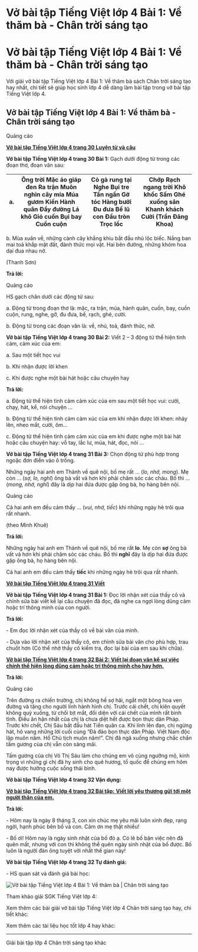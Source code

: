 # Vở bài tập Tiếng Việt lớp 4 Bài 1: Về thăm bà - Chân trời sáng tạo

# Vở bài tập Tiếng Việt lớp 4 Bài 1: Về thăm bà - Chân trời sáng tạo

Với giải vở bài tập Tiếng Việt lớp 4 Bài 1: Về thăm bà sách Chân trời sáng tạo hay nhất, chi tiết sẽ giúp học sinh lớp 4 dễ dàng làm bài tập trong vở bài tập Tiếng Việt lớp 4.

## Vở bài tập Tiếng Việt lớp 4 Bài 1: Về thăm bà - Chân trời sáng tạo

Quảng cáo

[**Vở bài tập Tiếng Việt lớp 4 trang 30 Luyện từ và câu**](https://vietjack.com/vbt-tieng-viet-4-ct/luyen-tu-va-cau-trang-30-vbt-tieng-viet-4-tap-1.jsp)

**Vở bài tập Tiếng Việt lớp 4 trang 30 Bài 1:** Gạch dưới động từ trong các đoạn thơ, đoạn văn sau:

a. |  Ông trời Mặc áo giáp đen Ra trận Muôn nghìn cây mía Múa gươm Kiến Hành quân Đầy đường Lá khô Gió cuốn Bụi bay Cuồn cuộn |  Cỏ gà rung tại Nghe Bụi tre Tần ngần Gỡ tóc Hàng bưởi Đu đưa Bế lũ con Đầu tròn Trọc lốc |  Chớp Rạch ngang trời Khô khốc Sấm Ghé xuống sân Khanh khách Cười (Trần Đăng Khoa)  
---|---|---|---  
  
b. Mùa xuân về, những cành cây khẳng khiu bắt đầu nhủ lộc biếc. Nắng ban mai toả khắp mặt đất, đánh thức mọi vật. Hai bên đường, những khóm hoa dại đua nhau nở.

(Thanh Sơn)

**Trả lời:**

Quảng cáo

HS gạch chân dưới các động từ sau: 

a. Động từ trong đoạn thơ là: mặc, ra trận, múa, hành quân, cuốn, bay, cuồn cuộn, rung, nghe, gỡ, đu đưa, bế, rạch, ghé, cười.

b. Động từ trong các đoạn văn là: về, nhú, toả, đánh thức, nở.

**Vở bài tập Tiếng Việt lớp 4 trang 30 Bài 2:** Viết 2 – 3 động từ thể hiện tình cảm, cảm xúc của em:

a. Sau một tiết học vui

b. Khi nhận được lời khen

c. Khi được nghe một bài hát hoặc câu chuyện hay

**Trả lời:**

a. Động từ thể hiện tình cảm cảm xúc của em sau một tiết học vui: cười, chạy, hát, kể, nói chuyện …

b. Động từ thể hiện tình cảm cảm xúc của em khi nhận được lời khen: nhảy lên, nheo mắt, cười, ôm… 

c. Động từ thể hiện tình cảm cảm xúc của em khi được nghe một bài hát hoặc câu chuyện hay: vỗ tay, lắc lư, múa, hát, đọc, nói …

**Vở bài tập Tiếng Việt lớp 4 trang 31 Bài 3:** Chọn động từ phù hợp trong ngoặc đơn điền vào ô trống.

Những ngày hai anh em Thành về quê nội, bố mẹ rất … (_lo, nhớ, mong_). Mẹ còn … (_sợ, lo, nghĩ_) ông bà vất vả hơn khi phải chăm sóc các cháu. Bố thì … (_mong, nhớ, nghĩ_) đây là dịp hai đứa được gặp ông bà, họ hàng bên nội.

Quảng cáo

Cả hai anh em đều cảm thấy … (_vui, nhớ, tiếc_) khi những ngày hè trôi qua rất nhanh.

(theo Minh Khuê)

**Trả lời:**

Những ngày hai anh em Thành về quê nội, bố mẹ rất **lo**. Mẹ còn **sợ** ông bà vất vả hơn khi phải chăm sóc các cháu. Bố thì **nghĩ** đây là dịp hai đứa được gặp ông bà, họ hàng bên nội.

Cả hai anh em đều cảm thấy **tiếc** khi những ngày hè trôi qua rất nhanh. 

[**Vở bài tập Tiếng Việt lớp 4 trang 31 Viết**](https://vietjack.com/vbt-tieng-viet-4-ct/viet-trang-31-vbt-tieng-viet-4-tap-1.jsp)

**Vở bài tập Tiếng Việt lớp 4 trang 31 Bài 1:** Đọc lời nhận xét của thầy cô và chỉnh sửa bài viết kể lại câu chuyện đã đọc, đã nghe ca ngợi lòng dũng cảm hoặc trí thông minh của con người.

**Trả lời:**

\- Em đọc lời nhận xét của thầy cô về bài văn của mình.

\- Dựa vào lời nhận xét của thầy cô, em chỉnh sửa bài văn cho phù hợp, trau chuốt hơn (Có thể nhờ thầy cô kiểm tra, đọc lại bài của em sau khi chữa).

[**Vở bài tập Tiếng Việt lớp 4 trang 32 Bài 2:** **Viết lại đoạn văn kể sự việc chính thể hiện lòng dũng cảm hoặc trí thông minh cho hay hơn.**](https://vietjack.com/vbt-tieng-viet-4-ct/viet-lai-doan-van-ke-su-viec-chinh-vm.jsp)

**Trả lời:**

Quảng cáo

Trên đường ra chiến trường, chị không hề sợ hãi, ngắt một bông hoa ven đường và tặng cho người lính hành hình chị. Trước cái chết, chị kiên quyết không quỳ xuống, từ chối bịt mắt, đối diện với cái chết của mình rất bình tĩnh. Điều ân hận nhất của chị là chưa diệt hết được bọn thực dân Pháp. Trước khi chết, Chị Sáu bắt đầu hát Tiến quân ca. Khi lính lên đạn, chị ngừng hát, hô vang những lời cuối cùng “Đả đảo bọn thực dân Pháp. Việt Nam độc lập muôn năm. Hồ Chủ tịch muôn năm!”. Chị đã ngã xuống nhưng chắc chắn tấm gương của chị vẫn còn sáng mãi.

Tấm gương của chị Võ Thị Sáu làm cho chúng em vô cùng ngưỡng mộ, kính trọng vì những gì chị đã hy sinh cho quê hương, tổ quốc để chúng em hôm nay được hưởng cuộc sống thái bình.

**Vở bài tập Tiếng Việt lớp 4 trang 32 Vận dụng:**

[**Vở bài tập Tiếng Việt lớp 4 trang 32 Bài tập:** **Viết lời yêu thương gửi tới một người thân của em.**](https://vietjack.com/vbt-tieng-viet-4-ct/viet-loi-yeu-thuong-gui-toi-nguoi-than-vm.jsp)

**Trả lời:**

\- Hôm nay là ngày 8 tháng 3, con xin chúc mẹ yêu mãi luôn xinh đẹp, rạng ngời, hạnh phúc bên bố và con. Cảm ơn mẹ thật nhiều!

\- Bố ơi! Hôm nay là ngày sinh nhật của bố đó ạ. Có lẽ bố bận việc nên đã quên mất, nhưng với con thì không thể quên ngày sinh nhật của bố được. Bố luôn là người đàn ông tuyệt vời nhất thế gian này!

**Vở bài tập Tiếng Việt lớp 4 trang 32 Tự đánh giá:**

\- HS quan sát và đánh giá bài học:

![Vở bài tập Tiếng Việt lớp 4 Bài 1: Về thăm bà | Chân trời sáng tạo](https://vietjack.com/vbt-tieng-viet-4-ct/images/bai-1-ve-tham-ba-188334.PNG)

Tham khảo giải SGK Tiếng Việt lớp 4:

Xem thêm các bài giải vở bài tập Tiếng Việt lớp 4 Chân trời sáng tạo hay, chi tiết khác:

Xem thêm các tài liệu học tốt lớp 4 hay khác:

* * *

Giải bài tập lớp 4 Chân trời sáng tạo khác
